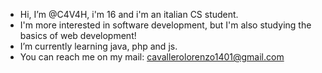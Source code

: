 - Hi, I’m @C4V4H, i'm 16 and i'm an italian CS student.
- I'm more interested in software development, but I'm also studying the basics of web development!
- I’m currently learning java, php and js.
- You can reach me on my mail: cavallerolorenzo1401@gmail.com
